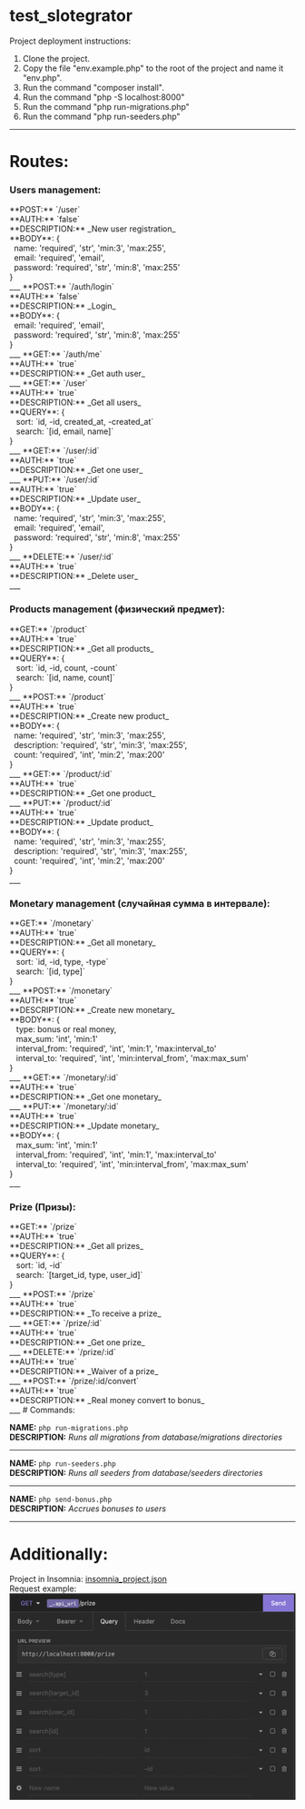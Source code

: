 # test_slotegrator

Project deployment instructions:

1) Clone the project.
2) Copy the file "env.example.php" to the root of the project and name it "env.php".
3) Run the command "composer install".
4) Run the command "php -S localhost:8000"
5) Run the command "php run-migrations.php"
6) Run the command "php run-seeders.php"
___
# Routes:

<h3>Users management:</h3>
**POST:** `/user` <br/>
**AUTH:** `false` <br/>
**DESCRIPTION:** _New user registration_ <br/>
**BODY**: { <br/>
&nbsp;&nbsp;name: 'required', 'str', 'min:3', 'max:255', <br/>
&nbsp;&nbsp;email: 'required', 'email', <br/>
&nbsp;&nbsp;password: 'required', 'str', 'min:8', 'max:255' <br/>
} <br/>
___
**POST:** `/auth/login` <br/>
**AUTH:** `false` <br/>
**DESCRIPTION:** _Login_ <br/>
**BODY**: { <br/>
&nbsp;&nbsp;email: 'required', 'email', <br/>
&nbsp;&nbsp;password: 'required', 'str', 'min:8', 'max:255' <br/>
} <br/>
___
**GET:** `/auth/me` <br/>
**AUTH:** `true` <br/>
**DESCRIPTION:** _Get auth user_ <br/>
___
**GET:** `/user` <br/>
**AUTH:** `true` <br/>
**DESCRIPTION:** _Get all users_ <br/>
**QUERY**: { <br/>
&nbsp;&nbsp; sort: `id, -id, created_at, -created_at` <br/>
&nbsp;&nbsp; search: `[id, email, name]`<br/>
} <br/>
___
**GET:** `/user/:id` <br/>
**AUTH:** `true` <br/>
**DESCRIPTION:** _Get one user_ <br/>
___
**PUT:** `/user/:id` <br/>
**AUTH:** `true` <br/>
**DESCRIPTION:** _Update user_ <br/>
**BODY**: { <br/>
&nbsp;&nbsp;name: 'required', 'str', 'min:3', 'max:255', <br/>
&nbsp;&nbsp;email: 'required', 'email', <br/>
&nbsp;&nbsp;password: 'required', 'str', 'min:8', 'max:255' <br/>
} <br/>
___
**DELETE:** `/user/:id` <br/>
**AUTH:** `true` <br/>
**DESCRIPTION:** _Delete user_ <br/>
___
<h3>Products management (физический предмет):</h3>
**GET:** `/product` <br/>
**AUTH:** `true` <br/>
**DESCRIPTION:** _Get all products_ <br/>
**QUERY**: { <br/>
&nbsp;&nbsp; sort: `id, -id, count, -count` <br/>
&nbsp;&nbsp; search: `[id, name, count]`<br/>
} <br/>
___
**POST:** `/product` <br/>
**AUTH:** `true` <br/>
**DESCRIPTION:** _Create new product_ <br/>
**BODY**: { <br/>
&nbsp;&nbsp;name: 'required', 'str', 'min:3', 'max:255', <br/>
&nbsp;&nbsp;description: 'required', 'str', 'min:3', 'max:255', <br/>
&nbsp;&nbsp;count: 'required', 'int', 'min:2', 'max:200' <br/>
} <br/>
___
**GET:** `/product/:id` <br/>
**AUTH:** `true` <br/>
**DESCRIPTION:** _Get one product_ <br/>
___
**PUT:** `/product/:id` <br/>
**AUTH:** `true` <br/>
**DESCRIPTION:** _Update product_ <br/>
**BODY**: { <br/>
&nbsp;&nbsp;name: 'required', 'str', 'min:3', 'max:255', <br/>
&nbsp;&nbsp;description: 'required', 'str', 'min:3', 'max:255', <br/>
&nbsp;&nbsp;count: 'required', 'int', 'min:2', 'max:200' <br/>
} <br/>
___
<h3>Monetary management (случайная сумма в интервале):</h3>
**GET:** `/monetary` <br/>
**AUTH:** `true` <br/>
**DESCRIPTION:** _Get all monetary_ <br/>
**QUERY**: { <br/>
&nbsp;&nbsp; sort: `id, -id, type, -type` <br/>
&nbsp;&nbsp; search: `[id, type]`<br/>
} <br/>
___
**POST:** `/monetary` <br/>
**AUTH:** `true` <br/>
**DESCRIPTION:** _Create new monetary_ <br/>
**BODY**: { <br/>
&nbsp;&nbsp; type: bonus or real money, <br/>
&nbsp;&nbsp; max_sum: 'int', 'min:1' <br/>
&nbsp;&nbsp; interval_from: 'required', 'int', 'min:1', 'max:interval_to' <br/>
&nbsp;&nbsp; interval_to: 'required', 'int', 'min:interval_from', 'max:max_sum' <br/>
} <br/>
___
**GET:** `/monetary/:id` <br/>
**AUTH:** `true` <br/>
**DESCRIPTION:** _Get one monetary_ <br/>
___
**PUT:** `/monetary/:id` <br/>
**AUTH:** `true` <br/>
**DESCRIPTION:** _Update monetary_ <br/>
**BODY**: { <br/>
&nbsp;&nbsp; max_sum: 'int', 'min:1' <br/>
&nbsp;&nbsp; interval_from: 'required', 'int', 'min:1', 'max:interval_to' <br/>
&nbsp;&nbsp; interval_to: 'required', 'int', 'min:interval_from', 'max:max_sum' <br/>
} <br/>
___
<h3>Prize (Призы):</h3>
**GET:** `/prize` <br/>
**AUTH:** `true` <br/>
**DESCRIPTION:** _Get all prizes_ <br/>
**QUERY**: { <br/>
&nbsp;&nbsp; sort: `id, -id` <br/>
&nbsp;&nbsp; search: `[target_id, type, user_id]`<br/>
} <br/>
___
**POST:** `/prize` <br/>
**AUTH:** `true` <br/>
**DESCRIPTION:** _To receive a prize_ <br/>
___
**GET:** `/prize/:id` <br/>
**AUTH:** `true` <br/>
**DESCRIPTION:** _Get one prize_ <br/>
___
**DELETE:** `/prize/:id` <br/>
**AUTH:** `true` <br/>
**DESCRIPTION:** _Waiver of a prize_ <br/>
___
**POST:** `/prize/:id/convert` <br/>
**AUTH:** `true` <br/>
**DESCRIPTION:** _Real money convert to bonus_ <br/>
___
# Commands:

**NAME:** `php run-migrations.php` <br/>
**DESCRIPTION:** _Runs all migrations from database/migrations directories_ <br/>
___
**NAME:** `php run-seeders.php` <br/>
**DESCRIPTION:** _Runs all seeders from database/seeders directories_ <br/>
___
**NAME:** `php send-bonus.php` <br/>
**DESCRIPTION:** _Accrues bonuses to users_ <br/>
___
# Additionally:

Project in Insomnia: [insomnia_project.json](Insomnia_project.json) <br/>
Request example: <br/>
![img.png](img.png)

